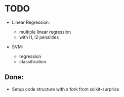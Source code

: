 TODO
====

* Linear Regression:
  - multiple linear regression
  - with l1, l2 penalities

* SVM:
  - regression
  - classification



Done:
-----

* Setup code structure with a fork from scikit-surprise


